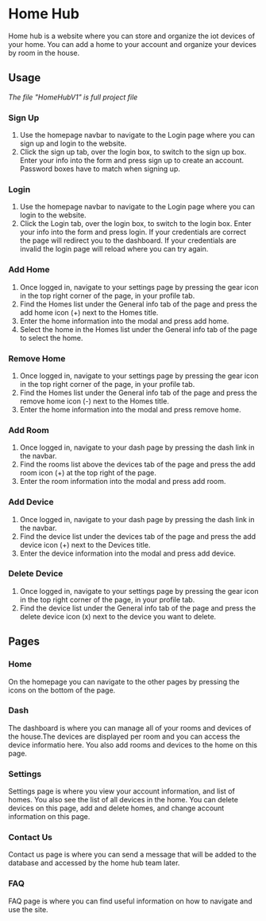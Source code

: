 # Home Hub

Home hub is a website where you can store and organize the iot devices of your home. You can add a home to your account and organize your devices by room in the house.

## Usage
*The file "HomeHubV1" is full project file*
### Sign Up

1. Use the homepage navbar to navigate to the Login page where you can sign up and login to the website. 
2. Click the sign up tab, over the login box, to switch to the sign up box. Enter your info into the form and press sign up to create an account. Password boxes have to match when signing up.

### Login

1. Use the homepage navbar to navigate to the Login page where you can login to the website. 
2. Click the Login tab, over the login box, to switch to the login  box. Enter your info into the form and press login. If your credentials are correct the page will redirect you to the dashboard.
If your credentials are invalid the login page will reload where you can try again.

### Add Home

1. Once logged in, navigate to your settings page by pressing the gear icon in the top right corner of the page, in your profile tab.
2. Find the Homes list under the General info tab of the page and press the add home icon (+) next to the Homes title.
3. Enter the home information into the modal and press add home.
4. Select the home in the Homes list under the General info tab of the page to select the home.

### Remove Home

1. Once logged in, navigate to your settings page by pressing the gear icon in the top right corner of the page, in your profile tab.
2. Find the Homes list under the General info tab of the page and press the remove home icon (-) next to the Homes title.
3. Enter the home information into the modal and press remove home.

### Add Room

1. Once logged in, navigate to your dash page by pressing the dash link in the navbar.
2. Find the rooms list above the devices tab of the page and press the add room icon (+) at the top right of the page.
3. Enter the room information into the modal and press add room.

### Add Device

1. Once logged in, navigate to your dash page by pressing the dash link in the navbar.
2. Find the device list under the devices tab of the page and press the add device icon (+) next to the Devices title.
3. Enter the device information into the modal and press add device.

### Delete Device

1. Once logged in, navigate to your settings page by pressing the gear icon in the top right corner of the page, in your profile tab.
2. Find the device list under the General info tab of the page and press the delete device icon (x) next to the device you want to delete.

## Pages
### Home
On the homepage you can navigate to the other pages by pressing the icons on the bottom of the page.
### Dash
The dashboard is where you can manage all of your rooms and devices of the house.The devices are displayed per room and you can access the device informatio here. You also add rooms and devices to the home on this page.
### Settings
Settings page is where you view your account information, and list of homes. You also see the list of all devices in the home. You can delete devices on this page, add and delete homes, and change account information on this page.
### Contact Us
Contact us page is where you can send a message that will be added to the database and accessed by the home hub team later.
### FAQ
FAQ page is where you can find useful information on how to navigate and use the site.

